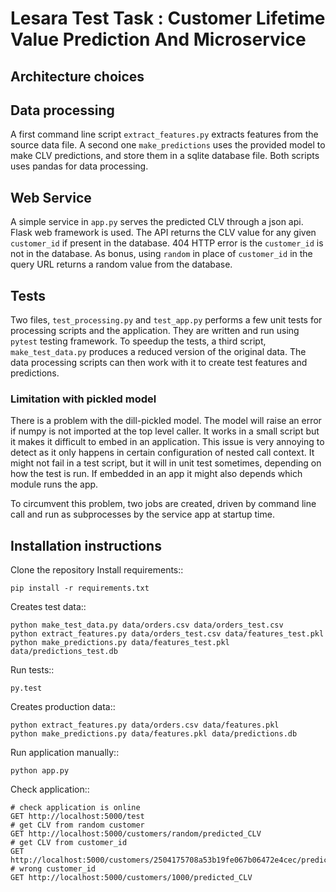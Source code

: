 # Lesara Test Task : Customer Lifetime Value Prediction And Microservice

## Architecture choices

## Data processing

A first command line script `extract_features.py` extracts features from the source data file. A second one `make_predictions` uses the provided model to make CLV predictions, and store them in a sqlite database file. Both scripts uses pandas for data processing.

## Web Service

A simple service in `app.py` serves the predicted CLV through a json api. Flask web framework is used. The API returns the CLV value for any given `customer_id` if present in the database. 404 HTTP error is the `customer_id` is not in the database. As bonus, using `random` in place of `customer_id` in the query URL returns a random value from the database.

## Tests

Two files, `test_processing.py` and `test_app.py` performs a few unit tests for processing scripts and the application. They are written and run using `pytest` testing framework. To speedup the tests, a third script, `make_test_data.py` produces a reduced version of the original data. The data processing scripts can then work with it to create test features and predictions.

### Limitation with pickled model

There is a problem with the dill-pickled model. The model will raise an error if numpy is not imported at the top level caller. It works in a small script but it makes it difficult to embed in an application. This issue is very annoying to detect as it only happens in certain configuration of nested call context. It might not fail in a test script, but it will in unit test sometimes, depending on how the test is run. If embedded in an app it might also depends which module runs the app.

To circumvent this problem, two jobs are created, driven by command line call and run as subprocesses by the service app at startup time.

## Installation instructions

Clone the repository
Install requirements::
        
    pip install -r requirements.txt

Creates test data::
    
    python make_test_data.py data/orders.csv data/orders_test.csv
    python extract_features.py data/orders_test.csv data/features_test.pkl
    python make_predictions.py data/features_test.pkl data/predictions_test.db

Run tests::

    py.test

Creates production data::
    
    python extract_features.py data/orders.csv data/features.pkl
    python make_predictions.py data/features.pkl data/predictions.db

Run application manually::

    python app.py

Check application::

    # check application is online
    GET http://localhost:5000/test
    # get CLV from random customer
    GET http://localhost:5000/customers/random/predicted_CLV
    # get CLV from customer_id
    GET http://localhost:5000/customers/2504175708a53b19fe067b06472e4cec/predicted_CLV
    # wrong customer_id
    GET http://localhost:5000/customers/1000/predicted_CLV
